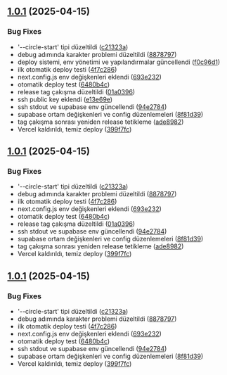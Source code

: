 ## [1.0.1](https://github.com/vacidtaha/tahavacid.com/compare/v1.0.0...v1.0.1) (2025-04-15)


### Bug Fixes

* '--circle-start' tipi düzeltildi ([c21323a](https://github.com/vacidtaha/tahavacid.com/commit/c21323ab90a5d3e2de6233b44fc03fa18fbcead1))
* debug adımında karakter problemi düzeltildi ([8878797](https://github.com/vacidtaha/tahavacid.com/commit/8878797e03241c5403eeae300f2eea459aad2756))
* deploy sistemi, env yönetimi ve yapılandırmalar güncellendi ([f0c96d1](https://github.com/vacidtaha/tahavacid.com/commit/f0c96d16faa30cffb5cad6c8daf039e76197d156))
* ilk otomatik deploy testi ([4f7c286](https://github.com/vacidtaha/tahavacid.com/commit/4f7c2864d30bb306bbf7cb70e8ea19eff46c60ba))
* next.config.js env değişkenleri eklendi ([693e232](https://github.com/vacidtaha/tahavacid.com/commit/693e232f24844a2c9f3805956538aa7ccd3b064c))
* otomatik deploy test ([6480b4c](https://github.com/vacidtaha/tahavacid.com/commit/6480b4cd21ef2ba5ab5ee188a65cba9fe9704211))
* release tag çakışma düzeltildi ([01a0396](https://github.com/vacidtaha/tahavacid.com/commit/01a0396645bb2c171ca49b46f64f7b63037c7d43))
* ssh public key eklendi ([e13e69e](https://github.com/vacidtaha/tahavacid.com/commit/e13e69ea964627d13fa930e0773f1b45587bc64f))
* ssh stdout ve supabase env güncellendi ([94e2784](https://github.com/vacidtaha/tahavacid.com/commit/94e2784d2108033b6e6e410ed36aa73d96abec47))
* supabase ortam değişkenleri ve config düzenlemeleri ([8f81d39](https://github.com/vacidtaha/tahavacid.com/commit/8f81d39e80420645d12ef785b0835f4a628fa894))
* tag çakışma sonrası yeniden release tetikleme ([ade8982](https://github.com/vacidtaha/tahavacid.com/commit/ade898292d09fce9c5685aa926c84ba920fe375f))
* Vercel kaldırıldı, temiz deploy ([399f7fc](https://github.com/vacidtaha/tahavacid.com/commit/399f7fc852675a76eb0b1ef1b665685d000d127d))

## [1.0.1](https://github.com/vacidtaha/tahavacid.com/compare/v1.0.0...v1.0.1) (2025-04-15)


### Bug Fixes

* '--circle-start' tipi düzeltildi ([c21323a](https://github.com/vacidtaha/tahavacid.com/commit/c21323ab90a5d3e2de6233b44fc03fa18fbcead1))
* debug adımında karakter problemi düzeltildi ([8878797](https://github.com/vacidtaha/tahavacid.com/commit/8878797e03241c5403eeae300f2eea459aad2756))
* ilk otomatik deploy testi ([4f7c286](https://github.com/vacidtaha/tahavacid.com/commit/4f7c2864d30bb306bbf7cb70e8ea19eff46c60ba))
* next.config.js env değişkenleri eklendi ([693e232](https://github.com/vacidtaha/tahavacid.com/commit/693e232f24844a2c9f3805956538aa7ccd3b064c))
* otomatik deploy test ([6480b4c](https://github.com/vacidtaha/tahavacid.com/commit/6480b4cd21ef2ba5ab5ee188a65cba9fe9704211))
* release tag çakışma düzeltildi ([01a0396](https://github.com/vacidtaha/tahavacid.com/commit/01a0396645bb2c171ca49b46f64f7b63037c7d43))
* ssh stdout ve supabase env güncellendi ([94e2784](https://github.com/vacidtaha/tahavacid.com/commit/94e2784d2108033b6e6e410ed36aa73d96abec47))
* supabase ortam değişkenleri ve config düzenlemeleri ([8f81d39](https://github.com/vacidtaha/tahavacid.com/commit/8f81d39e80420645d12ef785b0835f4a628fa894))
* tag çakışma sonrası yeniden release tetikleme ([ade8982](https://github.com/vacidtaha/tahavacid.com/commit/ade898292d09fce9c5685aa926c84ba920fe375f))
* Vercel kaldırıldı, temiz deploy ([399f7fc](https://github.com/vacidtaha/tahavacid.com/commit/399f7fc852675a76eb0b1ef1b665685d000d127d))

## [1.0.1](https://github.com/vacidtaha/tahavacid.com/compare/v1.0.0...v1.0.1) (2025-04-15)


### Bug Fixes

* '--circle-start' tipi düzeltildi ([c21323a](https://github.com/vacidtaha/tahavacid.com/commit/c21323ab90a5d3e2de6233b44fc03fa18fbcead1))
* debug adımında karakter problemi düzeltildi ([8878797](https://github.com/vacidtaha/tahavacid.com/commit/8878797e03241c5403eeae300f2eea459aad2756))
* ilk otomatik deploy testi ([4f7c286](https://github.com/vacidtaha/tahavacid.com/commit/4f7c2864d30bb306bbf7cb70e8ea19eff46c60ba))
* next.config.js env değişkenleri eklendi ([693e232](https://github.com/vacidtaha/tahavacid.com/commit/693e232f24844a2c9f3805956538aa7ccd3b064c))
* otomatik deploy test ([6480b4c](https://github.com/vacidtaha/tahavacid.com/commit/6480b4cd21ef2ba5ab5ee188a65cba9fe9704211))
* ssh stdout ve supabase env güncellendi ([94e2784](https://github.com/vacidtaha/tahavacid.com/commit/94e2784d2108033b6e6e410ed36aa73d96abec47))
* supabase ortam değişkenleri ve config düzenlemeleri ([8f81d39](https://github.com/vacidtaha/tahavacid.com/commit/8f81d39e80420645d12ef785b0835f4a628fa894))
* Vercel kaldırıldı, temiz deploy ([399f7fc](https://github.com/vacidtaha/tahavacid.com/commit/399f7fc852675a76eb0b1ef1b665685d000d127d))
